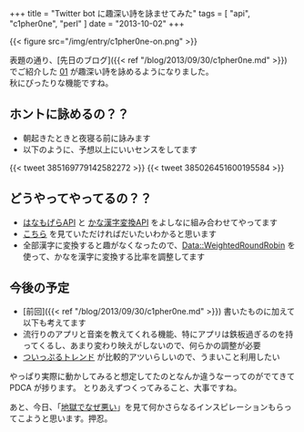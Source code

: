 +++
title = "Twitter bot に趣深い詩を詠ませてみた"
tags = [ "api", "c1pher0ne", "perl" ]
date = "2013-10-02"
+++

{{< figure src="/img/entry/c1pher0ne-on.png" >}}

表題の通り、[先日のブログ]({{< ref "/blog/2013/09/30/c1pher0ne.md" >}}) でご紹介した [01](http://twitter.com/c1pher0ne) が趣深い詩を詠めるようになりました。  
秋にぴったりな機能ですね。

<!--more-->

## ホントに詠めるの？？

- 朝起きたときと夜寝る前に詠みます
- 以下のように、予想以上にいいセンスをしてます

{{< tweet 385169779142582272 >}}
{{< tweet 385026451600195584 >}}

## どうやってやってるの？？

- [はなもげらAPI](http://truelogic.biz/hanamogera/hana-about.html) と [かな漢字変換API](http://developer.yahoo.co.jp/webapi/jlp/jim/v1/conversion.html) をよしなに組み合わせてやってます
- [こちら](https://github.com/m0t0k1ch1/c1pher0ne/blob/master/lib/Cipherone/Model/Poem.pm) を見ていただければだいたいわかると思います
- 全部漢字に変換すると趣がなくなったので、[Data::WeightedRoundRobin](http://search.cpan.org/~xaicron/Data-WeightedRoundRobin-0.06/lib/Data/WeightedRoundRobin.pm) を使って、かなを漢字に変換する比率を調整してます

## 今後の予定
- [前回]({{< ref "/blog/2013/09/30/c1pher0ne.md" >}}) 書いたものに加えて以下も考えてます
- 流行りのアプリと音楽を教えてくれる機能、特にアプリは鉄板過ぎるのを持ってくるし、あまり変わり映えがしないので、何らかの調整が必要
- [ついっぷるトレンド](http://tr.twipple.jp) が比較的アツいらしいので、うまいこと利用したい

やっぱり実際に動かしてみると想定してたのとなんか違うなーってのがでてきて PDCA が捗ります。
とりあえずつくってみること、大事ですね。

あと、今日、「[地獄でなぜ悪い](http://play-in-hell.com)」を見て何かさらなるインスピレーションもらってこようと思います。押忍。

